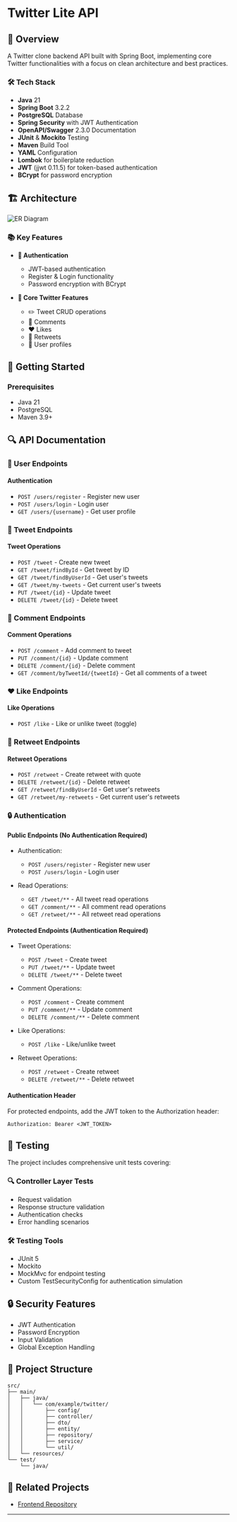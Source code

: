 

# Twitter Lite API

## 📝 Overview
A Twitter clone backend API built with Spring Boot, implementing core Twitter functionalities with a focus on clean architecture and best practices.

### 🛠️ Tech Stack
- **Java** 21
- **Spring Boot** 3.2.2
- **PostgreSQL** Database
- **Spring Security** with JWT Authentication
- **OpenAPI/Swagger** 2.3.0 Documentation
- **JUnit** & **Mockito** Testing
- **Maven** Build Tool
- **YAML** Configuration
- **Lombok** for boilerplate reduction
- **JWT** (jjwt 0.11.5) for token-based authentication
- **BCrypt** for password encryption

## 🏗️ Architecture
![ER Diagram](docs/erd/diagram.png)

### 📚 Key Features
- **🔐 Authentication**
    - JWT-based authentication
    - Register & Login functionality
    - Password encryption with BCrypt

- **📱 Core Twitter Features**
    - ✏️ Tweet CRUD operations
    - 💬 Comments
    - ❤️ Likes
    - 🔄 Retweets
    - 👤 User profiles

## 🚀 Getting Started

### Prerequisites
- Java 21
- PostgreSQL
- Maven 3.9+

## 🔍 API Documentation

### 👤 User Endpoints
#### Authentication
- `POST /users/register` - Register new user
- `POST /users/login` - Login user
- `GET /users/{username}` - Get user profile

### 📝 Tweet Endpoints
#### Tweet Operations
- `POST /tweet` - Create new tweet
- `GET /tweet/findById` - Get tweet by ID
- `GET /tweet/findByUserId` - Get user's tweets
- `GET /tweet/my-tweets` - Get current user's tweets
- `PUT /tweet/{id}` - Update tweet
- `DELETE /tweet/{id}` - Delete tweet

### 💬 Comment Endpoints
#### Comment Operations
- `POST /comment` - Add comment to tweet
- `PUT /comment/{id}` - Update comment
- `DELETE /comment/{id}` - Delete comment
- `GET /comment/byTweetId/{tweetId}` - Get all comments of a tweet

### ❤️ Like Endpoints
#### Like Operations
- `POST /like` - Like or unlike tweet (toggle)

### 🔄 Retweet Endpoints
#### Retweet Operations
- `POST /retweet` - Create retweet with quote
- `DELETE /retweet/{id}` - Delete retweet
- `GET /retweet/findByUserId` - Get user's retweets
- `GET /retweet/my-retweets` - Get current user's retweets

### 🔒 Authentication

#### Public Endpoints (No Authentication Required)
- Authentication:
    - `POST /users/register` - Register new user
    - `POST /users/login` - Login user

- Read Operations:
    - `GET /tweet/**` - All tweet read operations
    - `GET /comment/**` - All comment read operations
    - `GET /retweet/**` - All retweet read operations

#### Protected Endpoints (Authentication Required)
- Tweet Operations:
    - `POST /tweet` - Create tweet
    - `PUT /tweet/**` - Update tweet
    - `DELETE /tweet/**` - Delete tweet

- Comment Operations:
    - `POST /comment` - Create comment
    - `PUT /comment/**` - Update comment
    - `DELETE /comment/**` - Delete comment

- Like Operations:
    - `POST /like` - Like/unlike tweet

- Retweet Operations:
    - `POST /retweet` - Create retweet
    - `DELETE /retweet/**` - Delete retweet

#### Authentication Header
For protected endpoints, add the JWT token to the Authorization header:

```
Authorization: Bearer <JWT_TOKEN>
```

## 🧪 Testing
The project includes comprehensive unit tests covering:

### 🔍 Controller Layer Tests
- Request validation
- Response structure validation
- Authentication checks
- Error handling scenarios

### 🛠️ Testing Tools
- JUnit 5
- Mockito
- MockMvc for endpoint testing
- Custom TestSecurityConfig for authentication simulation

## 🔒 Security Features
- JWT Authentication
- Password Encryption
- Input Validation
- Global Exception Handling

## 🎯 Project Structure
```
src/
├── main/
│   ├── java/
│   │   └── com/example/twitter/
│   │       ├── config/
│   │       ├── controller/
│   │       ├── dto/
│   │       ├── entity/
│   │       ├── repository/
│   │       ├── service/
│   │       └── util/
│   └── resources/
└── test/
    └── java/
```

## 🔗 Related Projects
- [Frontend Repository](https://github.com/melih-vardar/twitter-lite)

---
